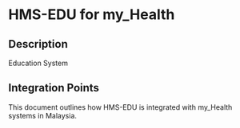 # HMS-EDU for my_Health

## Description

Education System

## Integration Points

This document outlines how HMS-EDU is integrated with my_Health systems in Malaysia.
